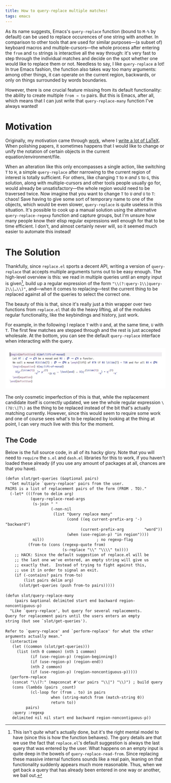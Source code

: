 ```yaml
---
title: How to query-replace multiple matches!
tags: emacs
---
```


As its name suggests, Emacs's `query-replace` function (bound to `M-%`
by default) can be used to replace occurences of one string with
another.  In comparison to other tools that are used for similar
purposes—(a subset of) keyboard macros and multiple-cursors—the whole
process after entering the `from` and `to` strings is interactive all
the way through: it's very fast to step through the individual matches
and decide on the spot whether one would like to replace them or not.
Needless to say, I like `query-replace` a lot!  In true Emacs fashion,
the function also takes way too many arguments: among other things, it
can operate on the current region, backwards, or only on things
surrounded by words boundaries.

However, there is one crucial feature missing from its default
functionality: the ability to create multiple `from → to` pairs.  But
this is Emacs, after all, which means that I can just write that
`query-replace-many` function I've always wanted!

<!--more-->

# Motivation

Originally, my motivation came through [work], where I [write a lot of
LaTeX].  When polishing papers, it sometimes happens that I would like
to change or unify the notation of certain objects in the current
equation/environment/file.

When an alteration like this only encompasses a single action, like
switching `T` to `H`, a simple `query-replace` after narrowing to the
current region of interest is totally sufficient.  For others, like
changing `T` to `H` _and_ `S` to `G`, this solution, along with
multiple-cursors and other tools people usually go for, would already be
unsatisfactory—the whole region would need to be traversed twice.  Now
imagine that you want to change `T` to `U` _and_ `U` to `T`: chaos!
Save having to give some sort of temporary name to one of the objects,
which would be even slower, `query-replace` is quite useless in this
situation.  It's possible to cook up a manual solution using the
alternative `query-replace-regexp` function and capture groups, but I'm
unsure how many people know their elisp regular expressions well enough
for that to be time efficient.  I don't, and almost certainly never
will, so it seemed much easier to automate this instead!

[write a lot of LaTeX]: ../phd-workflow/2022-05-01-my-phd-workflow.html
[work]: ../../research.html

# The Solution

Thankfully, since `replace.el` sports a decent API, writing a version of
`query-replace` that accepts multiple arguments turns out to be easy
enough.  The high-level overview is this: we read in multiple queries
until an empty input is given[^1], build up a regular expression of the
form `"\\(?:query-1\\|query-2\\|…\\)"`, and—when it comes to
replacing—test the current thing to be replaced against all of the
queries to select the correct one.

The beauty of this is that, since it's really just a thin wrapper over
two functions from `replace.el` that do the heavy lifting, all of the
modules regular functionality, like the keybindings and history, just
work.

For example, in the following I replace `T` with `U` and, at the same
time, `U` with `T`.  The first few matches are stepped through and the
rest is just accepted wholesale.  At the bottom, you can see the default
`query-replace` interface when interacting with the query.

<img class="pure-img" src="./query-replace-many.gif">

The only cosmetic imperfection of this is that, while the replacement
candidate itself is correctly updated, we see the whole regular
expression `\(?U:\|T\)` as the thing to be replaced instead of the bit
that's actually matching currently.  However, since this would seem to
require some work and one of course sees what's to be replaced by
looking at the thing at point, I can very much live with this for the
moment.

## The Code

Below is the full source code, in all of its hacky glory.  Note that you
will need to `require` the `s.el` and `dash.el` libraries for this to
work, if you haven't loaded these already (if you use any amount of
packages at all, chances are that you have).

``` emacs-lisp
(defun slot/get-queries (&optional pairs)
  "Get multiple `query-replace' pairs from the user.
PAIRS is a list of replacement pairs of the form (FROM . TO)."
  (-let* (((from to delim arg)
           (query-replace-read-args
            (s-join " "
                    (-non-nil
                     (list "Query replace many"
                           (cond ((eq current-prefix-arg '-) "backward")
                                 (current-prefix-arg         "word"))
                           (when (use-region-p) "in region"))))
            nil))                       ; no regexp-flag
          (from-to (cons (regexp-quote from)
                         (s-replace "\\" "\\\\" to))))
    ;; HACK: Since the default suggestion of replace.el will be
    ;; the last one we've entered, an empty string will give us
    ;; exactly that.  Instead of trying to fight against this,
    ;; use it in order to signal an exit.
    (if (-contains? pairs from-to)
        (list pairs delim arg)
      (slot/get-queries (push from-to pairs)))))

(defun slot/query-replace-many
    (pairs &optional delimited start end backward region-noncontiguous-p)
  "Like `query-replace', but query for several replacements.
Query for replacement pairs until the users enters an empty
string (but see `slot/get-queries').

Refer to `query-replace' and `perform-replace' for what the other
arguments actually mean."
  (interactive
   (let ((common (slot/get-queries)))
     (list (nth 0 common) (nth 1 common)
           (if (use-region-p) (region-beginning))
           (if (use-region-p) (region-end))
           (nth 2 common)
           (if (use-region-p) (region-noncontiguous-p)))))
  (perform-replace
   (concat "\\(?:" (mapconcat #'car pairs "\\|") "\\)") ; build query
   (cons (lambda (pairs _count)
           (cl-loop for (from . to) in pairs
                    when (string-match from (match-string 0))
                    return to))
         pairs)
   :query :regexp
   delimited nil nil start end backward region-noncontiguous-p))
```

[^1]: This isn't _quite_ what's actually done, but it's the right mental
      model to have (since this is how the function behaves).  The gory
      details are that we use the fact that `replace.el`'s default
      suggestion is always the last query that was entered by the user.
      What happens on an empty input is quite deep in the bowels of
      `query-replace-read-from`.  Since replacing these massive internal
      functions sounds like a real pain, leaning on that functionality
      suddenly appears much more reasonable.  Thus, when we get back a
      query that has already been entered in one way or another, we bail
      out.
